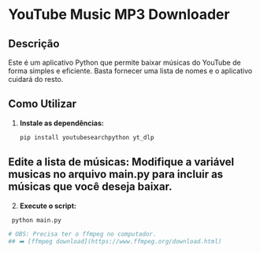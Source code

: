 # YouTube Music MP3 Downloader

## Descrição
Este é um aplicativo Python que permite baixar músicas do YouTube de forma simples e eficiente. Basta fornecer uma lista de nomes e o aplicativo cuidará do resto.

## Como Utilizar
1. **Instale as dependências:**
   ```bash
   pip install youtubesearchpython yt_dlp

## Edite a lista de músicas: Modifique a variável musicas no arquivo main.py para incluir as músicas que você deseja baixar.
2. **Execute o script:**
  ```bash
   python main.py

# OBS: Precisa ter o ffmpeg no computador.
## ➡️ [ffmpeg download](https://www.ffmpeg.org/download.html)
